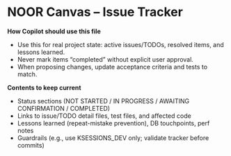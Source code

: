 # NOOR Canvas – Issue Tracker
**How Copilot should use this file**
- Use this for real project state: active issues/TODOs, resolved items, and lessons learned.
- Never mark items “completed” without explicit user approval.
- When proposing changes, update acceptance criteria and tests to match.

**Contents to keep current**
- Status sections (NOT STARTED / IN PROGRESS / AWAITING CONFIRMATION / COMPLETED)
- Links to issue/TODO detail files, test files, and affected code
- Lessons learned (repeat-mistake prevention), DB touchpoints, perf notes
- Guardrails (e.g., use KSESSIONS_DEV only; validate tracker before commits)
